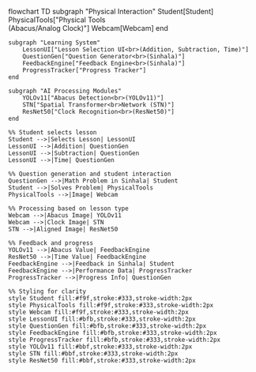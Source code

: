 flowchart TD
subgraph "Physical Interaction"
Student[Student]
PhysicalTools["Physical Tools<br>(Abacus/Analog Clock)"]
Webcam[Webcam]
end

    subgraph "Learning System"
        LessonUI["Lesson Selection UI<br>(Addition, Subtraction, Time)"]
        QuestionGen["Question Generator<br>(Sinhala)"]
        FeedbackEngine["Feedback Engine<br>(Sinhala)"]
        ProgressTracker["Progress Tracker"]
    end

    subgraph "AI Processing Modules"
        YOLOv11["Abacus Detection<br>(YOLOv11)"]
        STN["Spatial Transformer<br>Network (STN)"]
        ResNet50["Clock Recognition<br>(ResNet50)"]
    end

    %% Student selects lesson
    Student -->|Selects Lesson| LessonUI
    LessonUI -->|Addition| QuestionGen
    LessonUI -->|Subtraction| QuestionGen
    LessonUI -->|Time| QuestionGen

    %% Question generation and student interaction
    QuestionGen -->|Math Problem in Sinhala| Student
    Student -->|Solves Problem| PhysicalTools
    PhysicalTools -->|Image| Webcam

    %% Processing based on lesson type
    Webcam -->|Abacus Image| YOLOv11
    Webcam -->|Clock Image| STN
    STN -->|Aligned Image| ResNet50

    %% Feedback and progress
    YOLOv11 -->|Abacus Value| FeedbackEngine
    ResNet50 -->|Time Value| FeedbackEngine
    FeedbackEngine -->|Feedback in Sinhala| Student
    FeedbackEngine -->|Performance Data| ProgressTracker
    ProgressTracker -->|Progress Info| QuestionGen

    %% Styling for clarity
    style Student fill:#f9f,stroke:#333,stroke-width:2px
    style PhysicalTools fill:#f9f,stroke:#333,stroke-width:2px
    style Webcam fill:#f9f,stroke:#333,stroke-width:2px
    style LessonUI fill:#bfb,stroke:#333,stroke-width:2px
    style QuestionGen fill:#bfb,stroke:#333,stroke-width:2px
    style FeedbackEngine fill:#bfb,stroke:#333,stroke-width:2px
    style ProgressTracker fill:#bfb,stroke:#333,stroke-width:2px
    style YOLOv11 fill:#bbf,stroke:#333,stroke-width:2px
    style STN fill:#bbf,stroke:#333,stroke-width:2px
    style ResNet50 fill:#bbf,stroke:#333,stroke-width:2px
